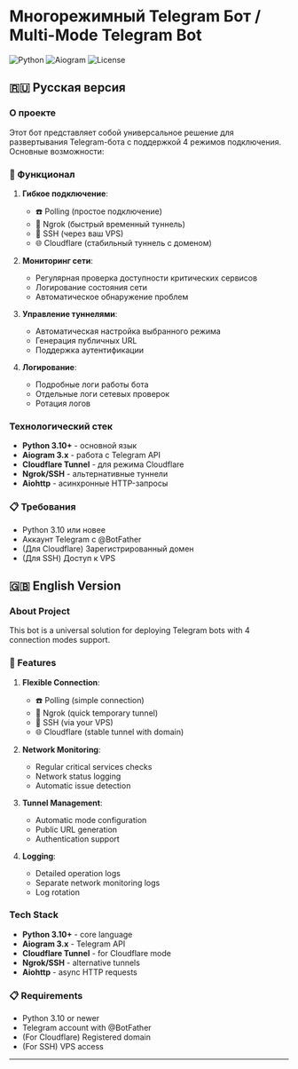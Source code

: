 # Многорежимный Telegram Бот / Multi-Mode Telegram Bot

![Python](https://img.shields.io/badge/python-3.10%2B-blue)
![Aiogram](https://img.shields.io/badge/aiogram-3.x-green)
![License](https://img.shields.io/badge/license-MIT-yellow)

## 🇷🇺 Русская версия

### О проекте
Этот бот представляет собой универсальное решение для развертывания Telegram-бота с поддержкой 4 режимов подключения. Основные возможности:

### 🌟 Функционал
1. **Гибкое подключение**:
   - ☎️ Polling (простое подключение)
   - 🚀 Ngrok (быстрый временный туннель)
   - 🔐 SSH (через ваш VPS)
   - 🌐 Cloudflare (стабильный туннель с доменом)

2. **Мониторинг сети**:
   - Регулярная проверка доступности критических сервисов
   - Логирование состояния сети
   - Автоматическое обнаружение проблем

3. **Управление туннелями**:
   - Автоматическая настройка выбранного режима
   - Генерация публичных URL
   - Поддержка аутентификации

4. **Логирование**:
   - Подробные логи работы бота
   - Отдельные логи сетевых проверок
   - Ротация логов

### Технологический стек
- **Python 3.10+** - основной язык
- **Aiogram 3.x** - работа с Telegram API
- **Cloudflare Tunnel** - для режима Cloudflare
- **Ngrok/SSH** - альтернативные туннели
- **Aiohttp** - асинхронные HTTP-запросы

### 📋 Требования
- Python 3.10 или новее
- Аккаунт Telegram с @BotFather
- (Для Cloudflare) Зарегистрированный домен
- (Для SSH) Доступ к VPS

## 🇬🇧 English Version

### About Project
This bot is a universal solution for deploying Telegram bots with 4 connection modes support.

### 🌟 Features
1. **Flexible Connection**:
   - ☎️ Polling (simple connection)
   - 🚀 Ngrok (quick temporary tunnel)
   - 🔐 SSH (via your VPS)
   - 🌐 Cloudflare (stable tunnel with domain)

2. **Network Monitoring**:
   - Regular critical services checks
   - Network status logging
   - Automatic issue detection

3. **Tunnel Management**:
   - Automatic mode configuration
   - Public URL generation
   - Authentication support

4. **Logging**:
   - Detailed operation logs
   - Separate network monitoring logs
   - Log rotation

### Tech Stack
- **Python 3.10+** - core language
- **Aiogram 3.x** - Telegram API
- **Cloudflare Tunnel** - for Cloudflare mode
- **Ngrok/SSH** - alternative tunnels
- **Aiohttp** - async HTTP requests

### 📋 Requirements
- Python 3.10 or newer
- Telegram account with @BotFather
- (For Cloudflare) Registered domain
- (For SSH) VPS access

---
